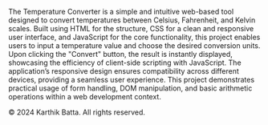 The Temperature Converter is a simple and intuitive web-based tool designed to convert temperatures between Celsius, Fahrenheit, and Kelvin scales. Built using HTML for the structure, CSS for a clean and responsive user interface, and JavaScript for the core functionality, this project enables users to input a temperature value and choose the desired conversion units. Upon clicking the "Convert" button, the result is instantly displayed, showcasing the efficiency of client-side scripting with JavaScript. The application’s responsive design ensures compatibility across different devices, providing a seamless user experience. This project demonstrates practical usage of form handling, DOM manipulation, and basic arithmetic operations within a web development context.

© 2024 Karthik Batta. All rights reserved.

